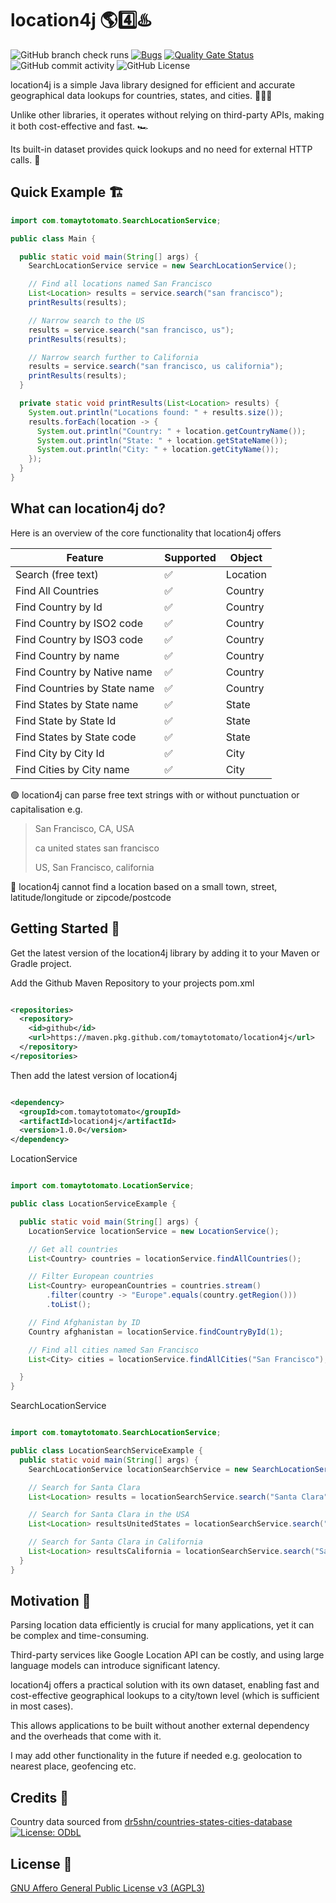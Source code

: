 # location4j 🌎4️⃣♨️

![GitHub branch check runs](https://img.shields.io/github/check-runs/tomaytotomato/location4j/master)
[![Bugs](https://sonarcloud.io/api/project_badges/measure?project=tomaytotomato_location4j&metric=bugs)](https://sonarcloud.io/summary/new_code?id=tomaytotomato_location4j)
[![Quality Gate Status](https://sonarcloud.io/api/project_badges/measure?project=tomaytotomato_location4j&metric=alert_status)](https://sonarcloud.io/summary/new_code?id=tomaytotomato_location4j)
![GitHub commit activity](https://img.shields.io/github/commit-activity/m/tomaytotomato/location4j)
![GitHub License](https://img.shields.io/github/license/tomaytotomato/location4j)

location4j is a simple Java library designed for efficient and accurate geographical data lookups for countries, states, and cities. 🌆🇺🇳

Unlike other libraries, it operates without relying on third-party APIs, making it both cost-effective and fast. 🏎️

Its built-in dataset provides quick lookups and no need for external HTTP calls. 📀

## Quick Example 🏗

```java
import com.tomaytotomato.SearchLocationService;

public class Main {

  public static void main(String[] args) {
    SearchLocationService service = new SearchLocationService();

    // Find all locations named San Francisco
    List<Location> results = service.search("san francisco");
    printResults(results);

    // Narrow search to the US
    results = service.search("san francisco, us");
    printResults(results);

    // Narrow search further to California
    results = service.search("san francisco, us california");
    printResults(results);
  }

  private static void printResults(List<Location> results) {
    System.out.println("Locations found: " + results.size());
    results.forEach(location -> {
      System.out.println("Country: " + location.getCountryName());
      System.out.println("State: " + location.getStateName());
      System.out.println("City: " + location.getCityName());
    });
  }
}

```

## What can location4j do?

Here is an overview of the core functionality that location4j offers

| Feature                      | Supported | Object   |
|------------------------------|-----------|----------|
| Search (free text)           | ✅         | Location |
| Find All Countries           | ✅         | Country  |
| Find Country by Id           | ✅         | Country  |
| Find Country by ISO2 code    | ✅         | Country  |
| Find Country by ISO3 code    | ✅         | Country  |
| Find Country by name         | ✅         | Country  |
| Find Country by Native name  | ✅         | Country  |
| Find Countries by State name | ✅         | Country  |
| Find States by State name    | ✅         | State    |
| Find State by State Id       | ✅         | State    |
| Find States by State code    | ✅         | State    |
| Find City by City Id         | ✅         | City     |
| Find Cities by City name     | ✅         | City     |

🟢 location4j can parse free text strings with or without punctuation or capitalisation e.g.
> San Francisco, CA, USA
> 
> ca united states san francisco
> 
> US, San Francisco, california

🔴 location4j cannot find a location based on a small town, street, latitude/longitude or
zipcode/postcode

## Getting Started 🚀

Get the latest version of the location4j library by adding it to your Maven or Gradle project.

Add the Github Maven Repository to your projects pom.xml

```xml

<repositories>
  <repository>
    <id>github</id>
    <url>https://maven.pkg.github.com/tomaytotomato/location4j</url>
  </repository>
</repositories>

```

Then add the latest version of location4j

```xml

<dependency>
  <groupId>com.tomaytotomato</groupId>
  <artifactId>location4j</artifactId>
  <version>1.0.0</version>
</dependency>


```

LocationService

```java

import com.tomaytotomato.LocationService;

public class LocationServiceExample {

  public static void main(String[] args) {
    LocationService locationService = new LocationService();

    // Get all countries
    List<Country> countries = locationService.findAllCountries();

    // Filter European countries
    List<Country> europeanCountries = countries.stream()
        .filter(country -> "Europe".equals(country.getRegion()))
        .toList();

    // Find Afghanistan by ID
    Country afghanistan = locationService.findCountryById(1);

    // Find all cities named San Francisco
    List<City> cities = locationService.findAllCities("San Francisco");

  }
}

```

SearchLocationService 

```java

import com.tomaytotomato.SearchLocationService;

public class LocationSearchServiceExample {
  public static void main(String[] args) {
    SearchLocationService locationSearchService = new SearchLocationService();

    // Search for Santa Clara
    List<Location> results = locationSearchService.search("Santa Clara");

    // Search for Santa Clara in the USA
    List<Location> resultsUnitedStates = locationSearchService.search("Santa Clara USA");

    // Search for Santa Clara in California
    List<Location> resultsCalifornia = locationSearchService.search("Santa Clara US CA");
  }
}

```

## Motivation 🌱

Parsing location data efficiently is crucial for many applications, yet it can be complex and time-consuming. 

Third-party services like Google Location API can be costly, and using large language models can introduce significant latency. 

location4j offers a practical solution with its own dataset, enabling fast and cost-effective geographical lookups to a city/town level (which is sufficient in most cases).

This allows applications to be built without another external dependency and the overheads that come with it.

I may add other functionality in the future if needed e.g. geolocation to nearest place, geofencing etc.

## Credits 🙏

Country data sourced
from [dr5shn/countries-states-cities-database](https://github.com/dr5hn/countries-states-cities-database) [![License: ODbL](https://img.shields.io/badge/License-ODbL-brightgreen.svg)](https://opendatacommons.org/licenses/odbl/)

## License 📜

[GNU Affero General Public License v3 (AGPL3)](https://choosealicense.com/licenses/agpl-3.0/)

